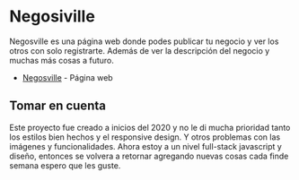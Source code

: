# Negosiville

Negosville es una página web donde podes publicar tu negocio y ver los otros con solo registrarte. Además de ver la descripción del negocio y muchas más cosas a futuro. 

* [Negosville](http://negosville.herokuapp.com/) - Página web

## Tomar en cuenta

Este proyecto fue creado a inicios del 2020 y no le di mucha prioridad tanto los estilos bien hechos y el responsive design. Y otros problemas con las imágenes y funcionalidades. Ahora estoy a un nivel full-stack javascript y diseño, entonces se volvera a retornar agregando nuevas cosas cada finde semana espero que les guste.

